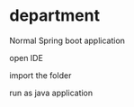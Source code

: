 # department


Normal Spring boot application

open IDE

import the folder

run as java application
